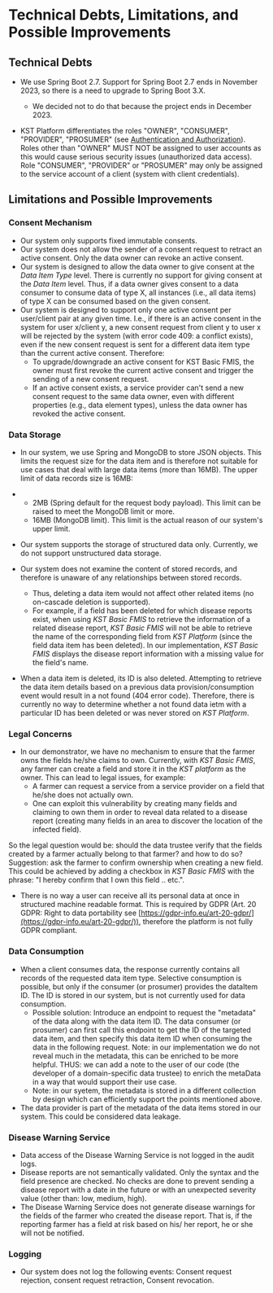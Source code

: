 # Technical Debts, Limitations, and Possible Improvements

## Technical Debts

- We use Spring Boot 2.7. Support for Spring Boot 2.7 ends in November 2023, so there is a need to upgrade to Spring Boot 3.X.
  - We decided not to do that because the project ends in December 2023.

- KST Platform differentiates the roles "OWNER", "CONSUMER", "PROVIDER", "PROSUMER" (see  [Authentication and Authorization](TODO)). Roles other than "OWNER" MUST NOT be assigned to user accounts as this would cause serious security issues (unauthorized data access). Role "CONSUMER", "PROVIDER" or "PROSUMER" may only be assigned to the service account of a client (system with client credentials).

## Limitations and Possible Improvements

### Consent Mechanism

- Our system only supports fixed immutable consents.
- Our system does not allow the sender of a consent request to retract an active consent. Only the data owner can revoke an active consent.
- Our system is designed to allow the data owner to give consent at the  _Data Item Type_  level. There is currently no support for giving consent at the  _Data Item_  level. Thus, if a data owner gives consent to a data consumer to consume data of type X, all instances (i.e., all data items) of type X can be consumed based on the given consent.
- Our system is designed to support only one active consent per user/client pair at any given time. I.e., if there is an active consent in the system for user x/client y, a new consent request from client y to user x will be rejected by the system (with error code 409: a conflict exists), even if the new consent request is sent for a different data item type than the current active consent. Therefore:
  - To upgrade/downgrade an active consent for KST Basic FMIS, the owner must first revoke the current active consent and trigger the sending of a new consent request.
  - If an active consent exists, a service provider can't send a new consent request to the same data owner, even with different properties (e.g., data element types), unless the data owner has revoked the active consent.

### Data Storage

- In our system, we use Spring and MongoDB to store JSON objects. This limits the request size for the data item and is therefore not suitable for use cases that deal with large data items (more than 16MB). The upper limit of data records size is 16MB:

- - 2MB (Spring default for the request body payload). This limit can be raised to meet the MongoDB limit or more.
  - 16MB (MongoDB limit). This limit is the actual reason of our system's upper limit.
- Our system supports the storage of structured data only. Currently, we do not support unstructured data storage.
- Our system does not examine the content of stored records, and therefore is unaware of any relationships between stored records.  
  - Thus, deleting a data item would not affect other related items (no on-cascade deletion is supported).
  - For example, if a field has been deleted for which disease reports exist, when using _KST Basic FMIS_ to retrieve the information of a related disease report, _KST Basic FMIS_  will not be able to retrieve the name of the corresponding field from _KST Platform_  (since the field data item has been deleted). In our implementation,  _KST Basic FMIS_  displays the disease report information with a missing value for the field's name.
- When a data item is deleted, its ID is also deleted. Attempting to retrieve the data item details based on a previous data provision/consumption event would result in a not found (404 error code). Therefore, there is currently no way to determine whether a not found data ietm with a particular ID has been deleted or was never stored on  _KST Platform_.

### Legal Concerns

- In our demonstrator, we have no mechanism to ensure that the farmer owns the fields he/she claims to own. Currently, with _KST Basic FMIS_, any farmer can create a field and store it in the  _KST platform_  as the owner. This can lead to legal issues, for example:
  - A farmer can request a service from a service provider on a field that he/she does not actually own.
  - One can exploit this vulnerability by creating many fields and claiming to own them in order to reveal data related to a disease report (creating many fields in an area to discover the location of the infected field).

So the legal question would be: should the data trustee verify that the fields created by a farmer actually belong to that farmer? and how to do so?  
Suggestion: ask the farmer to confirm ownership when creating a new field. This could be achieved by adding a checkbox in  _KST Basic FMIS_  with the phrase: "I hereby confirm that I own this field .. etc.".

- There is no way a user can receive all its personal data at once in structured machine readable format. This is required by GDPR (Art. 20 GDPR: Right to data portability see  [https://gdpr-info.eu/art-20-gdpr/](https://gdpr-info.eu/art-20-gdpr/)), therefore the platform is not fully GDPR compliant.

### Data Consumption

- When a client consumes data, the response currently contains all records of the requested data item type. Selective consumption is possible, but only if the consumer (or prosumer) provides the dataItem ID. The ID is stored in our system, but is not currently used for data consumption.
  - Possible solution: Introduce an endpoint to request the "metadata" of the data along with the data item ID. The data consumer (or prosumer) can first call this endpoint to get the ID of the targeted data item, and then specify this data item ID when consuming the data in the following request. Note: in our implementation we do not reveal much in the metadata, this can be enriched to be more helpful. THUS: we can add a note to the user of our code (the developer of a domain-specific data trustee) to enrich the metaData in a way that would support their use case.
  - Note: in our syetem, the metadata is stored in a different collection by design which can efficiently support the points mentioned above.
- The data provider is part of the metadata of the data items stored in our system. This could be considered data leakage.

### Disease Warning Service

- Data access of the Disease Warning Service is not logged in the audit logs.
- Disease reports are not semantically validated. Only the syntax and the field presence are checked. No checks are done to prevent sending a disease report with a date in the future or with an unexpected severity value (other than: low, medium, high).
- The Disease Warning Service does not generate disease warnings for the fields of the farmer who created the disease report. That is, if the reporting farmer has a field at risk based on his/ her report, he or she will not be notified.

### Logging

- Our system does not log the following events: Consent request rejection, consent request retraction, Consent revocation.
